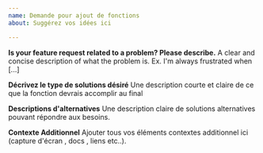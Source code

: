 ```yaml
---
name: Demande pour ajout de fonctions
about: Suggérez vos idées ici

---
```


**Is your feature request related to a problem? Please describe.**
A clear and concise description of what the problem is. Ex. I'm always frustrated when [...]

**Décrivez le type de solutions désiré**
Une description courte et claire de ce que la fonction devrais accomplir au final

**Descriptions d'alternatives**
Une description claire de solutions alternatives pouvant répondre aux besoins.

**Contexte Additionnel**
Ajouter tous vos éléments contextes additionnel ici (capture d'écran , docs , liens etc..).
